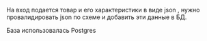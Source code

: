 На вход подается товар и его характеристики в виде json , нужно провалидировать json по схеме и добавить эти данные в БД.

База использовалась Postgres
